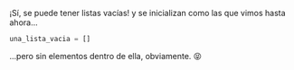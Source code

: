 ¡Sí, se puede tener listas vacías! y se inicializan como las que vimos hasta ahora...

```python
una_lista_vacia = []
```

...pero sin elementos dentro de ella, obviamente. :stuck_out_tongue_closed_eyes: